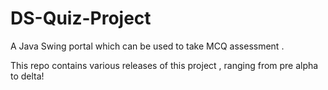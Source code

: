 # DS-Quiz-Project
A Java Swing portal which can be used to take MCQ assessment .


This repo contains various releases of this project , ranging from pre alpha to delta!
